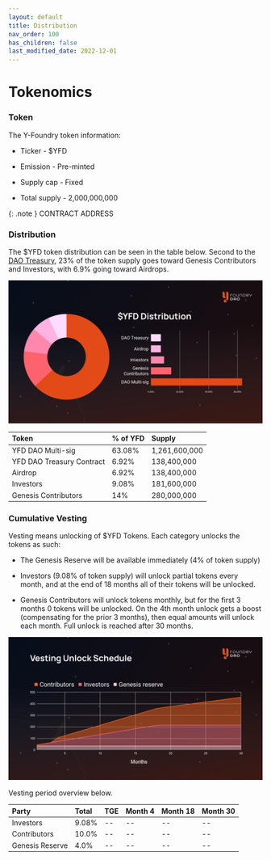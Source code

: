 ```yaml
---
layout: default
title: Distribution
nav_order: 100
has_children: false
last_modified_date: 2022-12-01
---
```


Tokenomics
==========

### Token

The Y-Foundry token information:

-   Ticker - $YFD

-   Emission - Pre-minted

-   Supply cap - Fixed

-   Total supply - 2,000,000,000

{: .note }
CONTRACT ADDRESS

### Distribution

The $YFD token distribution can be seen in the table below. Second to the [DAO Treasury](/project/dao-treasury/), 23% of the token supply goes toward Genesis Contributors and Investors, with 6.9% going toward Airdrops.

![](/assets/images/chart/yfd-distribution.png)


| Token        | % of YFD          | Supply |
|:-------------|:------------------|:------|
| YFD DAO Multi-sig | 63.08%   |  1,261,600,000   |
| YFD DAO Treasury Contract | 6.92%   |  138,400,000   |
| Airdrop | 6.92%   |  138,400,000   |
| Investors  |   9.08% | 181,600,000 | 
| Genesis Contributors       |   14% | 280,000,000 |


### Cumulative Vesting

Vesting means unlocking of $YFD Tokens. Each category unlocks the tokens as such:

-   The Genesis Reserve will be available immediately (4% of token supply)

-   Investors (9.08% of token supply) will unlock partial tokens every month, and at the end of 18 months all of their tokens will be unlocked.

-   Genesis Contributors will unlock tokens monthly, but for the first 3 months 0 tokens will be unlocked. On the 4th month unlock gets a boost (compensating for the prior 3 months), then equal amounts will unlock each month. Full unlock is reached after 30 months.

![](/assets/images/chart/vesting-unlock-schedule.png)

Vesting period overview below.

| Party        | Total | TGE | Month 4 | Month 18 | Month 30 |
|:-------------|:------|:--------|:-------------|:-----------|:-----------|
| Investors   | 9.08% | -- | -- | -- |  -- |
| Contributors        | 10.0% | -- |  -- | --  | -- |
| Genesis Reserve | 4.0% | -- |  -- | --  | -- |

